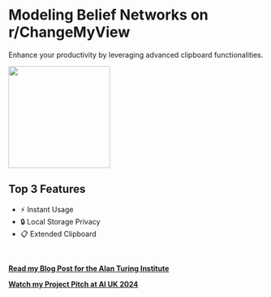 # Modeling Belief Networks on r/ChangeMyView
Enhance your productivity by leveraging advanced clipboard functionalities.
<br>

<img src="https://github.com/tobwil/markdown_website/assets/72387477/1581cf8f-bf5e-4af0-8e24-c02be2623d5a" height="200">
<br>

## Top 3 Features

* ⚡ Instant Usage
* 🔒 Local Storage Privacy
* 📋 Extended Clipboard
<br>

**[<i class="fa-solid fa-up-right-from-square"></i> Read my Blog Post for the Alan Turing Institute](https://www.turing.ac.uk/blog/facts-dont-change-minds-and-theres-data-prove-it)**

**[<i class="fa-brands fa-edge"></i> Watch my Project Pitch at AI UK 2024](https://www.youtube.com/watch?time_continue=1&v=fei9SSxCUm8&embeds_referring_euri=https%3A%2F%2Fwww.turing.ac.uk%2F&source_ve_path=Mjg2NjY)**
